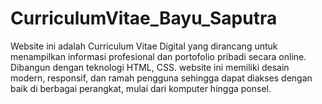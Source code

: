 # CurriculumVitae_Bayu_Saputra
Website ini adalah Curriculum Vitae Digital yang dirancang untuk menampilkan informasi profesional dan portofolio pribadi secara online. Dibangun dengan teknologi HTML, CSS. website ini memiliki desain modern, responsif, dan ramah pengguna sehingga dapat diakses dengan baik di berbagai perangkat, mulai dari komputer hingga ponsel.
